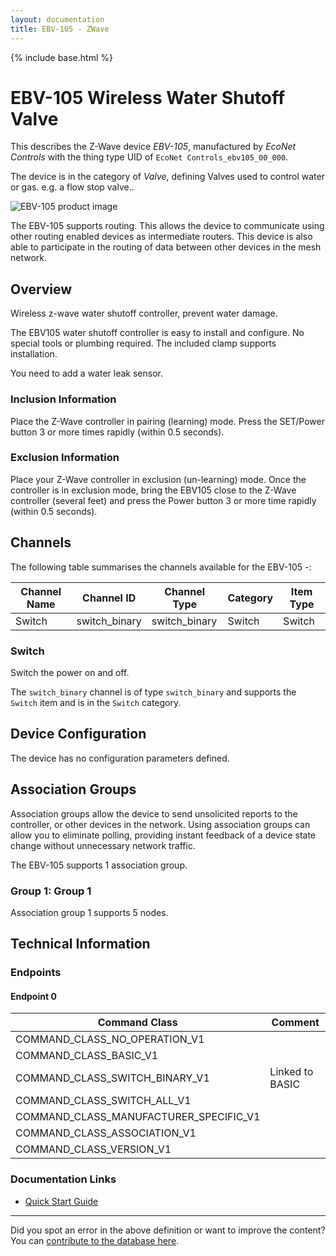 ```yaml
---
layout: documentation
title: EBV-105 - ZWave
---
```


{% include base.html %}

# EBV-105 Wireless Water Shutoff Valve
This describes the Z-Wave device *EBV-105*, manufactured by *EcoNet Controls* with the thing type UID of ```EcoNet Controls_ebv105_00_000```.

The device is in the category of *Valve*, defining Valves used to control water or gas. e.g. a flow stop valve..

![EBV-105 product image](https://opensmarthouse.org/assets/zwave/attachments/271/EBV-105.jpg)


The EBV-105 supports routing. This allows the device to communicate using other routing enabled devices as intermediate routers.  This device is also able to participate in the routing of data between other devices in the mesh network.

## Overview

Wireless z-wave water shutoff controller, prevent water damage. 

The EBV105 water shutoff controller is easy to install and configure. No special tools or plumbing required. The included clamp supports installation.

You need to add a water leak sensor.

### Inclusion Information

Place the Z-Wave controller in pairing (learning) mode. Press the SET/Power button 3 or more times rapidly (within 0.5 seconds).

### Exclusion Information

Place your Z-Wave controller in exclusion (un-learning) mode. Once the controller is in exclusion mode, bring the EBV105 close to the Z-Wave controller (several feet) and press the Power button 3 or more time rapidly (within 0.5 seconds).

## Channels

The following table summarises the channels available for the EBV-105 -:

| Channel Name | Channel ID | Channel Type | Category | Item Type |
|--------------|------------|--------------|----------|-----------|
| Switch | switch_binary | switch_binary | Switch | Switch | 

### Switch
Switch the power on and off.

The ```switch_binary``` channel is of type ```switch_binary``` and supports the ```Switch``` item and is in the ```Switch``` category.



## Device Configuration

The device has no configuration parameters defined.

## Association Groups

Association groups allow the device to send unsolicited reports to the controller, or other devices in the network. Using association groups can allow you to eliminate polling, providing instant feedback of a device state change without unnecessary network traffic.

The EBV-105 supports 1 association group.

### Group 1: Group 1


Association group 1 supports 5 nodes.

## Technical Information

### Endpoints

#### Endpoint 0

| Command Class | Comment |
|---------------|---------|
| COMMAND_CLASS_NO_OPERATION_V1| |
| COMMAND_CLASS_BASIC_V1| |
| COMMAND_CLASS_SWITCH_BINARY_V1| Linked to BASIC|
| COMMAND_CLASS_SWITCH_ALL_V1| |
| COMMAND_CLASS_MANUFACTURER_SPECIFIC_V1| |
| COMMAND_CLASS_ASSOCIATION_V1| |
| COMMAND_CLASS_VERSION_V1| |

### Documentation Links

* [Quick Start Guide](https://www.opensmarthouse.org/zwavedatabase/271/EBV105-Z-Valve-Quick-Start-Guide-M2.pdf)

---

Did you spot an error in the above definition or want to improve the content?
You can [contribute to the database here](https://www.opensmarthouse.org/zwavedatabase/271).
